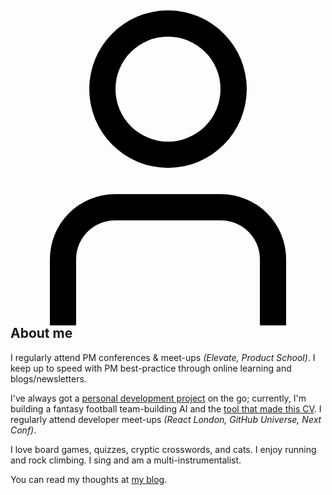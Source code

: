 <h2>
	<svg xmlns="http://www.w3.org/2000/svg" viewBox="0 0 24 24" width="512" height="512"><g id="_01_align_center" data-name="01 align center"><path d="M21,24H19V18.957A2.96,2.96,0,0,0,16.043,16H7.957A2.96,2.96,0,0,0,5,18.957V24H3V18.957A4.963,4.963,0,0,1,7.957,14h8.086A4.963,4.963,0,0,1,21,18.957Z"/><path d="M12,12a6,6,0,1,1,6-6A6.006,6.006,0,0,1,12,12ZM12,2a4,4,0,1,0,4,4A4,4,0,0,0,12,2Z"/></g></svg>
	About me
</h2>

I regularly attend PM conferences & meet-ups _(Elevate, Product School)_. I keep up to speed with PM best-practice through online learning and blogs/newsletters.

I've always got a [personal development project](https://github.com/mcclowes?tab=repositories) on the go; currently, I'm building a fantasy football team-building AI and the [tool that made this CV](https://github.com/mcclowes/cv-maker). I regularly attend developer meet-ups _(React London, GitHub Universe, Next Conf)_.

I love board games, quizzes, cryptic crosswords, and cats. I enjoy running and rock climbing. I sing and am a multi-instrumentalist.

You can read my thoughts at [my blog](https://mcclowes.com/blog).
